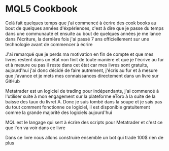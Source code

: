 # MQL5 Cookbook

Celà fait quelques temps que j'ai commencé à écrire des cook books au bout de quelques années d'éxpériences, c'est à dire que je passe du temps dans une communauté et ensuite au bout de quelques années je me lance dans l'écriture, la dernière fois j'ai passé 7 ans officiellement sur une technologie avant de commencer à écrire

J'ai remarqué que je perds ma motivation en fin de compte et que mes livres restent dans un état non finit de toute manière et que je l'écrive au fur et à mesure ou pas il reste dans cet état car mes livres sont gratuits, aujourd'hui j'ai donc décidé de faire autrement, j'écris au fur et à mesure que j'avance et je mets mes connaissances directement dans un livre sur GitHub

Metatrader est un logiciel de trading pour indépendants, j'ai commencé à l'utiliser suite à mon engagement sur la plateforme eToro à la suite de la baisse des taux du livret A. Donc je suis tombé dans la soupe et je sais pas du tout comment fonctionne ce logiciel, il est disponible gratuitement comme la grande majorité des logiciels aujourd'hui

MQL est le langage qui sert à écrire des scripts pour Metatrader et c'est ce que l'on va voir dans ce livre

Dans ce livre nous allons construire ensemble un bot qui trade 100$ rien de plus
